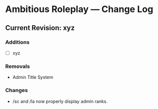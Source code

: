 # Ambitious Roleplay — Change Log

## Current Revision: xyz

### Additions
- [  ] xyz
### Removals
- Admin Title System
### Changes
- /sc and /la now properly display admin ranks.
